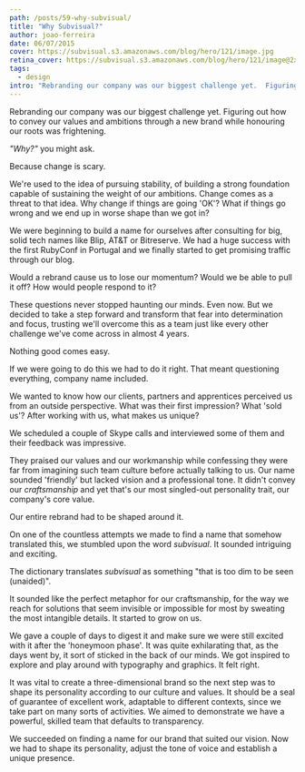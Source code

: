 ```yaml
---
path: /posts/59-why-subvisual/
title: "Why Subvisual?"
author: joao-ferreira
date: 06/07/2015
cover: https://subvisual.s3.amazonaws.com/blog/hero/121/image.jpg
retina_cover: https://subvisual.s3.amazonaws.com/blog/hero/121/image@2x.jpg
tags:
  - design
intro: "Rebranding our company was our biggest challenge yet.  Figuring out how to convey our values and ambitions through a new brand while honouring our roots was frightening."
---
```


Rebranding our company was our biggest challenge yet.  Figuring out how to convey our values and ambitions through a new brand while honouring our roots was frightening.

<i>"Why?"</i> you might ask.

Because change is scary.

We're used to the idea of pursuing stability, of building a strong foundation capable of sustaining the weight of our ambitions. Change comes as a threat to that idea.  Why change if things are going 'OK'? What if things go wrong and we end up in worse shape than we got in?   

We were beginning to build a name for ourselves after consulting for big, solid tech names like Blip, AT&T or Bitreserve. We had a huge success with the first RubyConf in Portugal and we finally started to get promising traffic through our blog. 

Would a rebrand cause us to lose our momentum? Would we be able to pull it off? How would people respond to it? 

These questions never stopped haunting our minds. Even now. But we decided to take a step forward and transform that fear into determination and focus, trusting we'll overcome this as a team just like every other challenge we've come across in almost 4 years. 

Nothing good comes easy. 

If we were going to do this we had to do it right. That meant questioning everything, company name included.

We wanted to know how our clients, partners and apprentices perceived us from an outside perspective. 
What was their first impression? What 'sold us'? After working with us, what makes us unique? 

We scheduled a couple of Skype calls and interviewed some of them and their feedback was impressive.

They praised our values and our workmanship while confessing they were far from imagining such team culture before actually talking to us. Our name sounded 'friendly' but lacked vision and a professional tone. It didn't convey our <i>craftsmanship</i> and yet that's our most singled-out personality trait, our company's core value. 

Our entire rebrand had to be shaped around it.

On one of the countless attempts we made to find a name that somehow translated this, we stumbled upon the word <i>subvisual</i>. It sounded intriguing and exciting.

The dictionary translates <i>subvisual</i> as something "that is too dim to be seen (unaided)".

It sounded like the perfect metaphor for our craftsmanship, for the way we reach for solutions that seem invisible or impossible for most by sweating the most intangible details. It started to grow on us. 

We gave a couple of days to digest it and make sure we were still excited with it after the 'honeymoon phase'. It was quite exhilarating that, as the days went by, it sort of sticked in the back of our minds. We got inspired to explore and play around with typography and graphics. It felt right. 

It was vital to create a three-dimensional brand so the next step was to shape its personality according to our culture and values. It should be a seal of guarantee of excellent work, adaptable to different contexts, since we take part on many sorts of activities. We aimed to demonstrate we have a powerful, skilled team that defaults to transparency. 

We succeeded on finding a name for our brand that suited our vision. Now we had to shape its personality, adjust the tone of voice and establish a unique presence. 
